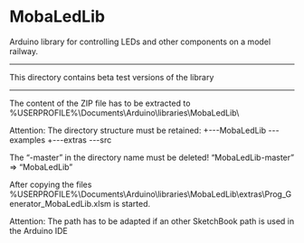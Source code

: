 # MobaLedLib
Arduino library for controlling LEDs and other components on a model railway.

*****************************************************************
   This directory contains beta test versions of the library
*****************************************************************

The content of the ZIP file has to be extracted to 
   %USERPROFILE%\Documents\Arduino\libraries\MobaLedLib\

Attention: The directory structure must be retained:
+---MobaLedLib
    \---examples
    +---extras
    \---src

The “-master” in the directory name must be deleted!
“MobaLedLib-master” => “MobaLedLib”

After copying the files
  %USERPROFILE%\Documents\Arduino\libraries\MobaLedLib\extras\Prog_Generator_MobaLedLib.xlsm
is started.


Attention: The path has to be adapted if an other SketchBook path is used in the Arduino IDE

